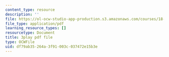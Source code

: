 ```yaml
---
content_type: resource
description: ''
file: https://ol-ocw-studio-app-production.s3.amazonaws.com/courses/18-03sc-differential-equations-fall-2011/df79ab35264a3f91003c037472e15b3e_zNPK_t03zds.pdf
file_type: application/pdf
learning_resource_types: []
resourcetype: Document
title: 3play pdf file
type: OCWFile
uid: df79ab35-264a-3f91-003c-037472e15b3e
---
```

